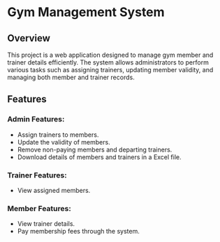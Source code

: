 # Gym Management System

## Overview
This project is a web application designed to manage gym member and trainer details efficiently. The system allows administrators to perform various tasks such as assigning trainers, updating member validity, and managing both member and trainer records.

## Features

### Admin Features:
- Assign trainers to members.
- Update the validity of members.
- Remove non-paying members and departing trainers.
- Download details of members and trainers in a Excel file.

### Trainer Features:
- View assigned members.

### Member Features:
- View trainer details.
- Pay membership fees through the system.
